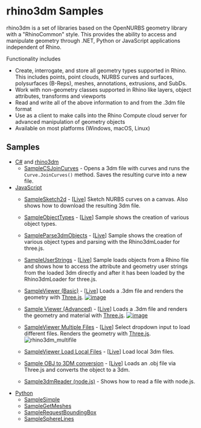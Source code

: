 # rhino3dm Samples

rhino3dm is a set of libraries based on the OpenNURBS geometry library with a "RhinoCommon" style. This provides the ability to access and manipulate geometry through .NET, Python or JavaScript applications independent of Rhino.

Functionality includes

- Create, interrogate, and store all geometry types supported in Rhino. This includes points, point clouds, NURBS curves and surfaces, polysurfaces (B-Reps), meshes, annotations, extrusions, and SubDs.
- Work with non-geometry classes supported in Rhino like layers, object attributes, transforms and viewports
- Read and write all of the above information to and from the .3dm file format
- Use as a client to make calls into the Rhino Compute cloud server for advanced manipulation of geometry objects
- Available on most platforms (Windows, macOS, Linux)

## Samples

- [C#](https://github.com/mcneel/rhino-developer-samples/tree/7/opennurbs/cs) and [rhino3dm](cs)
  - [SampleCSJoinCurves](cs/SampleCSJoinCurves/) - Opens a 3dm file with curves and runs the `Curve.JoinCurves()` method. Saves the resulting curve into a new file.
- [JavaScript](js)
  - [SampleSketch2d](js/SampleSketch2d) - [[Live](https://mcneel.github.io/rhino-developer-samples/rhino3dm/js/SampleSketch2d/)] Sketch NURBS curves on a canvas. Also shows how to download the resulting 3dm file.
  - [SampleObjectTypes](js/SampleObjectTypes) - [[Live](https://mcneel.github.io/rhino-developer-samples/rhino3dm/js/SampleObjectTypes/)] Sample shows the creation of various object types.
  - [SampleParse3dmObjects](js/SampleObjectTypes) - [[Live](https://mcneel.github.io/rhino-developer-samples/rhino3dm/js/SampleParse3dmObjects/)] Sample shows the creation of various object types and parsing with the Rhino3dmLoader for three.js.
  - [SampleUserStrings](js/SampleUserStrings) - [[Live](https://mcneel.github.io/rhino-developer-samples/rhino3dm/js/SampleUserStrings/)] Sample loads objects from a Rhino file and shows how to access the attribute and geometry user strings from the loaded 3dm directly and after it has been loaded by the Rhino3dmLoader for three.js.
  - [SampleViewer (Basic)](js/SampleViewer/01_basic) - [[Live](https://mcneel.github.io/rhino-developer-samples/rhino3dm/js/SampleViewer/01_basic/)] Loads a .3dm file and renders the geometry with [Three.js](https://threejs.org).
  [![image](https://user-images.githubusercontent.com/1014562/68938619-05feca80-079f-11ea-8d15-354c3e82a261.png)](js/SampleViewer/01_basic)
  - [Sample Viewer (Advanced)](js/SampleViewer/02_advanced) - [[Live](https://mcneel.github.io/rhino-developer-samples/rhino3dm/js/SampleViewer/02_advanced/)] Loads a .3dm file and renders the geometry and material with [Three.js](https://threejs.org).
  [![image](https://user-images.githubusercontent.com/1014562/68938708-30e91e80-079f-11ea-9ad8-0de304d87327.jpg)](js/SampleViewer/02_advanced)
  - [SampleViewer Multiple Files](js/SampleViewer/01.2_multipleFiles) - [[Live](https://mcneel.github.io/rhino-developer-samples/rhino3dm/js/SampleViewer/01.2_multipleFiles/)] Select dropdown input to load different files. Renders the geometry with [Three.js](https://threejs.org).
  ![rhino3dm_multifile](https://user-images.githubusercontent.com/1014562/133775084-9910570c-5bc2-47b3-a8d4-0b7d245ccd1e.gif)

  - [SampleViewer Load Local Files](js/SampleViewer/01.3_uploadFiles/) - [[Live](https://mcneel.github.io/rhino-developer-samples/rhino3dm/js/SampleViewer/01.3_uploadFiles/)] Load local 3dm files.

  - [Sample OBJ to 3DM conversion](js/SampleObjTo3dm) - [[Live](https://mcneel.github.io/rhino-developer-samples/rhino3dm/js/SampleObjTo3dm/)] Loads an .obj file via Three.js and converts the object to a 3dm.
  - [Sample3dmReader (node.js)](js/node/Sample3dmReader) - Shows how to read a file with node.js.
- [Python](py)
  - [SampleSimple](py/SampleSimple.py)
  - [SampleGetMeshes](py/SampleGetMeshes.py)
  - [SampleRequestBoundingBox](py/SampleRequestBoundingBox.py)
  - [SampleSphereLines](py/SampleSphereLines.py)

